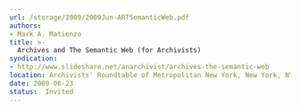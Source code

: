 ```yaml
---
url: /storage/2009/2009Jun-ARTSemanticWeb.pdf
authors:
- Mark A. Matienzo
title: >-
  Archives and The Semantic Web (for Archivists)
syndication:
- http://www.slideshare.net/anarchivist/archives-the-semantic-web
location: Archivists' Roundtable of Metropolitan New York, New York, NY
date: 2009-06-23
status:  Invited
---
```

